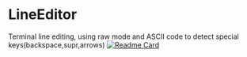 # LineEditor
Terminal line editing, using raw mode and ASCII code to detect special keys(backspace,supr,arrows)
[![Readme Card](https://github-readme-stats.vercel.app/api/pin/?username=darioic&theme=gotham&repo=LineEditor)](https://github.com/anuraghazra/LineEditor)
